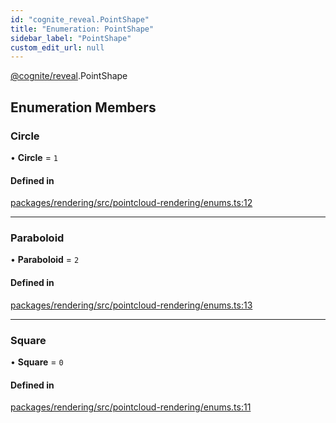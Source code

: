 ```yaml
---
id: "cognite_reveal.PointShape"
title: "Enumeration: PointShape"
sidebar_label: "PointShape"
custom_edit_url: null
---
```


[@cognite/reveal](../modules/cognite_reveal.md).PointShape

## Enumeration Members

### Circle

• **Circle** = ``1``

#### Defined in

[packages/rendering/src/pointcloud-rendering/enums.ts:12](https://github.com/cognitedata/reveal/blob/fba2eed2/viewer/packages/rendering/src/pointcloud-rendering/enums.ts#L12)

___

### Paraboloid

• **Paraboloid** = ``2``

#### Defined in

[packages/rendering/src/pointcloud-rendering/enums.ts:13](https://github.com/cognitedata/reveal/blob/fba2eed2/viewer/packages/rendering/src/pointcloud-rendering/enums.ts#L13)

___

### Square

• **Square** = ``0``

#### Defined in

[packages/rendering/src/pointcloud-rendering/enums.ts:11](https://github.com/cognitedata/reveal/blob/fba2eed2/viewer/packages/rendering/src/pointcloud-rendering/enums.ts#L11)
